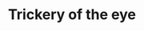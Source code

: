 ---
pid: llp75
title: Trickery of the eye
location_transcription: in the alley 46th st larchwood av
coordinates: "[-75.214670161934, 39.950526540107]"
zipcode: '19143'
gen_neighborhood: West Philadelphia
neighborhood: University City
outside_phl: 
age: '11'
age_range: 6-13
instagram: 
image_file_name: llp_75.jpg
proposal_transcription: this is amazing once on the ground and something in the middle
  although the thing is flat solid it becomes a residence (?)
topic: Environment,Family,Technology
topic_summary: 0, 0, 0
type: Interactive,Sculpture Statue
keywords_other: 
credit: Yaju Harrington
image_labels: 
twitter: 
facebook: 
permalink: "/monuments/llp75/"
layout: item-page
---